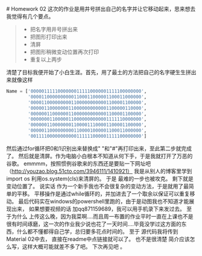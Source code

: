 # Homework 02
这次的作业是用井号拼出自己的名字并让它移动起来，思来想去我觉得有几个要点。
> * 把名字用井号拼出来
> * 把图形打印出来
> * 清屏
> * 把图形稍微变动位置再次打印
> * 重复以上两步

清楚了目标我便开始了小白生涯。首先，用了最土的方法把自己的名字硬生生拼出来就像这样
```python
Name = ['00000111110000000111110000001111100000000',
        '00001100000000001100011000001100011000000',
        '00001100000000011000000000001100001100000',
        '00000110000000110000000000001100000110000',
        '00000011000000110000000000001100001100000',
        '00000001100000110000000000001111110000000',
        '00000011000000011000011100001100001100000',
        '00000110000000001100001000001100011000000',
        '00111100000000000111111000001111100000000']
```
然后通过for循环把0和1识别出来替换成" "和"#"再打印出来，至此第二步就完成了。
然后就是清屏。作为电脑小白根本不知道从何下手，于是我就打开了万恶的谷歌。
emmmm，按照惯例谷歌来的东西还是要贴一下网址吧（http://youzao.blog.51cto.com/3946111/1410921）
我是从别人的博客里学到import os 利用os.system(cls)来清屏的。
于是 最难的一步也被攻克。
剩下就是变动位置了。
说实话 作为一个新手我也不会很复杂的变动方法，于是就用了最简单的平移。
平移操作是通过while循环的，并加进去了一个取余以保证可以重复移动。
最后代码实在windows的powershell里跑的，由于是动图我也不知道才能展现出来，
如果想要视频的话 加qq871159689，我可以用手机录下来发过去。
至于为什么 上传这么晚，因为我菜啊....而且周一布置的作业平时一直在上课也不是很有时间琢磨，这一次的作业我少说也花了一天时间....毕竟没学过这方面的东西，什么都不懂都得自己学，总归要多花点时间的。
至于 源代码我将传到Material 02中去， 直接在readme中点链接就可以了。
也不是很清楚 简介应该怎么写，这样大概可能就差不多了吧。
下次再见吧 。

